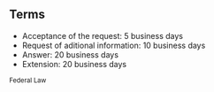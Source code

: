 ## Terms

* Acceptance of the request: 5 business days
* Request of aditional information: 10 business days
* Answer: 20 business days
* Extension: 20 business days


<small> Federal Law</small>

